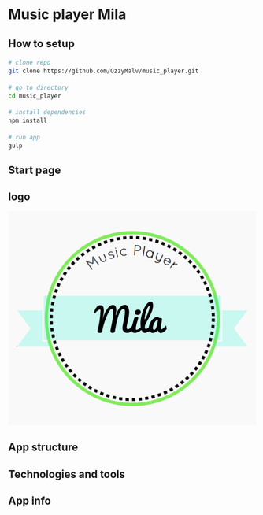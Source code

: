# Music player Mila

## How to setup

```bash
# clone repo
git clone https://github.com/OzzyMalv/music_player.git

# go to directory
cd music_player

# install dependencies
npm install

# run app
gulp
```

## Start page

## logo

![mila](./src/img/MilaLogoWhite.PNG)

## App structure

## Technologies and tools

## App info